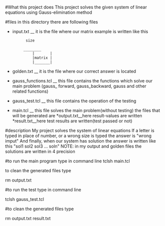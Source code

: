 #What this project does
 This project solves the given system of linear equations using Gauss-elimination method

#files
 in this directory there are following files
* input.txt __ it is the file where our matrix example is written like this

	        size
		
	       ________
               |       |
               |matrix |
               |_______|


* golden.txt __ it is the file where our correct answer is located
* gauss_functions.tcl __ this file contains the functions which solve our main problem (gauss_ forward, gauss_backward, gauss and other related functions) 
* gauss_test.tcl __ this file  contains the operation of the testing 
* main.tcl __ this file solves the main problem(without testing)
 the files that will be generated are 
*output.txt__here result-values are written
*result.txt__here test results are written(test passed or not)




#description
My project solves the system of linear equations
If a letter is typed in place of number, or a wrong size is typed the answer is "wrong imput"
And finally, when our system has solution the answer is written like this   "sol1 sol2 sol3 ... soln"
NOTE: in my output and golden files the solutions are written in 4 precision



#to run the main program type in command line
 tclsh main.tcl
 
to clean the generated files type 

 rm output.txt


#to run the test type in command line

 tclsh gauss_test.tcl
 
#to clean the generated files type

 rm output.txt result.txt
